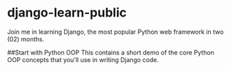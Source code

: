 # django-learn-public
Join me in learning Django, the most popular Python web framework in two (02) months.

##Start with Python OOP
This contains a short demo of the core Python OOP concepts that you'll use in writing Django code.
